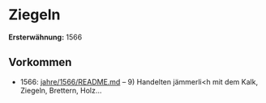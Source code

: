 # Ziegeln

**Ersterwähnung:** 1566

## Vorkommen
- 1566: [jahre/1566/README.md](../jahre/1566/README.md) – 9) Handelten jämmerli<h mit dem Kalk, Ziegeln,
Brettern, Holz...
